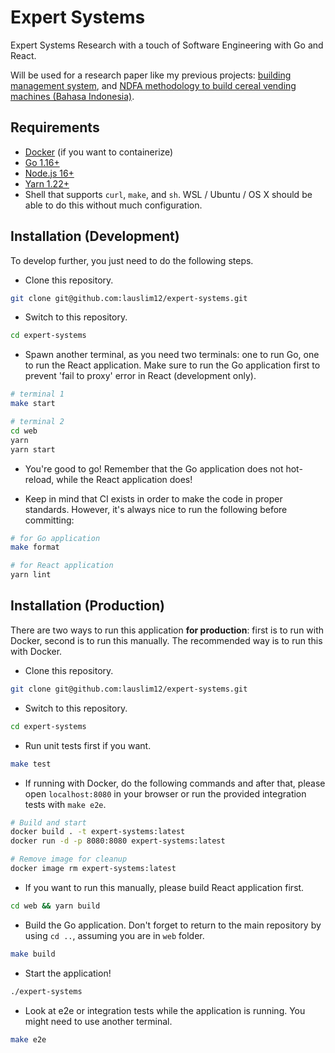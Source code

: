 # Expert Systems

Expert Systems Research with a touch of Software Engineering with Go and React.

Will be used for a research paper like my previous projects: [building management system](https://github.com/lauslim12/Asuna), and [NDFA methodology to build cereal vending machines (Bahasa Indonesia)](http://proceeding.unindra.ac.id/index.php/simponi/article/view/375).

## Requirements

- [Docker](https://www.docker.com/) (if you want to containerize)
- [Go 1.16+](https://golang.org/)
- [Node.js 16+](https://nodejs.org/en/)
- [Yarn 1.22+](https://yarnpkg.com/)
- Shell that supports `curl`, `make`, and `sh`. WSL / Ubuntu / OS X should be able to do this without much configuration.

## Installation (Development)

To develop further, you just need to do the following steps.

- Clone this repository.

```bash
git clone git@github.com:lauslim12/expert-systems.git
```

- Switch to this repository.

```bash
cd expert-systems
```

- Spawn another terminal, as you need two terminals: one to run Go, one to run the React application. Make sure to run the Go application first to prevent 'fail to proxy' error in React (development only).

```bash
# terminal 1
make start

# terminal 2
cd web
yarn
yarn start
```

- You're good to go! Remember that the Go application does not hot-reload, while the React application does!

- Keep in mind that CI exists in order to make the code in proper standards. However, it's always nice to run the following before committing:

```bash
# for Go application
make format

# for React application
yarn lint
```

## Installation (Production)

There are two ways to run this application **for production**: first is to run with Docker, second is to run this manually. The recommended way is to run this with Docker.

- Clone this repository.

```bash
git clone git@github.com:lauslim12/expert-systems.git
```

- Switch to this repository.

```bash
cd expert-systems
```

- Run unit tests first if you want.

```bash
make test
```

- If running with Docker, do the following commands and after that, please open `localhost:8080` in your browser or run the provided integration tests with `make e2e`.

```bash
# Build and start
docker build . -t expert-systems:latest
docker run -d -p 8080:8080 expert-systems:latest

# Remove image for cleanup
docker image rm expert-systems:latest
```

- If you want to run this manually, please build React application first.

```bash
cd web && yarn build
```

- Build the Go application. Don't forget to return to the main repository by using `cd ..`, assuming you are in `web` folder.

```bash
make build
```

- Start the application!

```bash
./expert-systems
```

- Look at e2e or integration tests while the application is running. You might need to use another terminal.

```bash
make e2e
```
